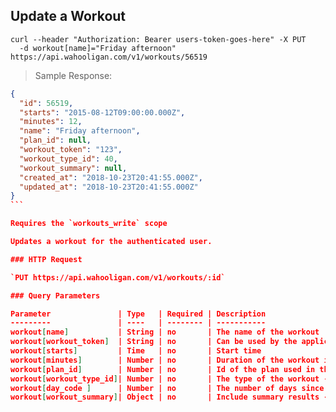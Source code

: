 ## Update a Workout

```shell
curl --header "Authorization: Bearer users-token-goes-here" -X PUT
  -d workout[name]="Friday afternoon" https://api.wahooligan.com/v1/workouts/56519
```

> Sample Response:

``````json
{
  "id": 56519,
  "starts": "2015-08-12T09:00:00.000Z",
  "minutes": 12,
  "name": "Friday afternoon",
  "plan_id": null,
  "workout_token": "123",
  "workout_type_id": 40,
  "workout_summary": null,
  "created_at": "2018-10-23T20:41:55.000Z",
  "updated_at": "2018-10-23T20:41:55.000Z"
}
```

Requires the `workouts_write` scope

Updates a workout for the authenticated user.

### HTTP Request

`PUT https://api.wahooligan.com/v1/workouts/:id`

### Query Parameters

Parameter               | Type   | Required | Description
---------               | ----   | -------- | -----------
workout[name]           | String | no       | The name of the workout
workout[workout_token]  | String | no       | Can be used by the application to identify the workout
workout[starts]         | Time   | no       | Start time
workout[minutes]        | Number | no       | Duration of the workout in minutes
workout[plan_id]        | Number | no       | Id of the plan used in this workout
workout[workout_type_id]| Number | no       | The type of the workout - [Workout Types](#workout-types)
workout[day_code ]      | Number | no       | The number of days since 1/1/2020
workout[workout_summary]| Object | no       | Include summary results - [Workout Summary](#update-a-workout-summary)
